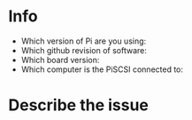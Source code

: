 # Info

- Which version of Pi are you using:
- Which github revision of software:
- Which board version:
- Which computer is the PiSCSI connected to:


# Describe the issue
